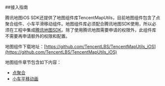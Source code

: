 ##接入指南

腾讯地图iOS SDK还提供了地图组件库TencentMapUtils，目前地图组件包含了点聚合组件、小车平滑移动组件。地图组件库必须配合腾讯地图SDK使用，所以必须在工程中集成[腾讯地图SDK](https://lbs.qq.com/ios_v1/download_3d.html)。除了使用腾讯地图需要申请的权限外，此组件库不需要再申请额外的权限和配置。

地图组件下载地址：[https://github.com/TencentLBS/TencentMapUtils_iOS](https://github.com/TencentLBS/TencentMapUtils_iOS)

地图组件章节包含如下内容：

* [点聚合](./utils-cluster.md)
* [小车平移动画](./utils-smooth.md)